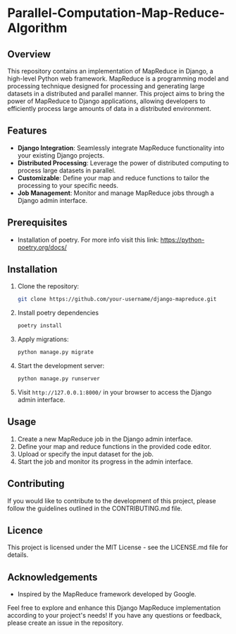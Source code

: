 # Parallel-Computation-Map-Reduce-Algorithm


## Overview

This repository contains an implementation of MapReduce in Django, a high-level Python web framework. MapReduce is a programming model and processing technique designed for processing and generating large datasets in a distributed and parallel manner. This project aims to bring the power of MapReduce to Django applications, allowing developers to efficiently process large amounts of data in a distributed environment.

## Features

- **Django Integration**: Seamlessly integrate MapReduce functionality into your existing Django projects.
- **Distributed Processing**: Leverage the power of distributed computing to process large datasets in parallel.
- **Customizable**: Define your map and reduce functions to tailor the processing to your specific needs.
- **Job Management**: Monitor and manage MapReduce jobs through a Django admin interface.

## Prerequisites
  - Installation of poetry. For more info visit this link: https://python-poetry.org/docs/

## Installation

1. Clone the repository:

    ```bash
    git clone https://github.com/your-username/django-mapreduce.git
    ```
    
2. Install poetry dependencies
    ```bash
    poetry install
    ```
    
3. Apply migrations:

    ```bash
    python manage.py migrate
    ```

4. Start the development server:

    ```bash
    python manage.py runserver
    ```

5. Visit `http://127.0.0.1:8000/` in your browser to access the Django admin interface.

## Usage

1. Create a new MapReduce job in the Django admin interface.
2. Define your map and reduce functions in the provided code editor.
3. Upload or specify the input dataset for the job.
4. Start the job and monitor its progress in the admin interface.

## Contributing
If you would like to contribute to the development of this project, please follow the guidelines outlined in the CONTRIBUTING.md file.

## Licence
This project is licensed under the MIT License - see the LICENSE.md file for details.

## Acknowledgements
 - Inspired by the MapReduce framework developed by Google.

Feel free to explore and enhance this Django MapReduce implementation according to your project's needs! If you have any questions or feedback, please create an issue in the repository.

